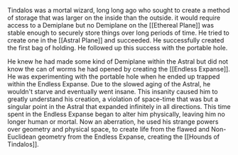 Tindalos was a mortal wizard, long long ago who sought to create a method of storage that was larger on the inside than the outside. it would require access to a Demiplane but no Demiplane on the [[Ethereal Plane]] was stable enough to securely store things over long periods of time. He tried to create one in the [[Astral Plane]] and succeeded. He successfully created the first bag of holding. He followed up this success with the portable hole. 

He knew he had made some kind of Demiplane within the Astral but did not know the can of worms he had opened by creating the [[Endless Expanse]]. He was experimenting with the portable hole when he ended up trapped within the Endless Expanse. Due to the slowed aging of the Astral, he wouldn't starve and eventually went insane. This insanity caused him to greatly understand his creation, a violation of space-time that was but a singular point in the Astral that expanded infinitely in all directions. This time spent in the Endless Expanse began to alter him physically, leaving him no longer human or mortal. Now an aberration, he used his strange powers over geometry and physical space, to create life from the flawed and Non-Euclidean geometry from the Endless Expanse, creating the [[Hounds of Tindalos]].